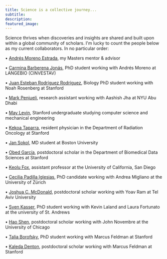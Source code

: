 ```yaml
---
title: Science is a collective journey...
subtitle: 
description:
featured_image:
---
```


Science thrives when discoveries and insights are shared and built upon within a global community of scholars. I'm lucky to count the people below as my current collaborators. In no particular order:

<p><span>&#8226;</span> <a href="http://www.morenolab.org">Andrés Moreno Estrada</a>, my Masters mentor & advisor</p>
<p><span>&#8226;</span> <a href="https://scholar.google.com/citations?user=W39_jzcAAAAJ&hl=en">Carmina Barberena Jonás</a>, PhD student working with Andrés Moreno at LANGEBIO (CINVESTAV)</p>
<p><span>&#8226;</span> <a href="https://twitter.com/kaboosari?lang=en">Juan Esteban Rodríguez Rodríguez</a>, Biology PhD student working with Noah Rosenberg at Stanford</p>
<p><span>&#8226;</span> <a href="https://twitter.com/markpenjueli?lang=en">Mark Penjueli</a>, research assistant working with Aashish Jha at NYU Abu Dhabi</p>
<p><span>&#8226;</span> <a href="https://maylevin.com">May Levin</a>, Stanford undergraduate studying computer science and mechanical engineering
<p><span>&#8226;</span> <a href="https://profiles.stanford.edu/ktaparra">Kekoa Taparra</a>, resident physician in the Department of Radiation Oncology at Stanford </p>
<p><span>&#8226;</span> <a href="https://scholar.google.com/citations?user=CkAx09UAAAAJ&hl=en">Jan Sokol</a>, MD student at Boston University</p>
<p><span>&#8226;</span> <a href="https://www.obedaram.com">Obed García</a>, postdoctoral scholar in the Department of Biomedical Data Sciences at Stanford</p>
<p><span>&#8226;</span> <a href="https://twitter.com/KeoluFox">Keolu Fox</a>, assistant professor at the University of California, San Diego </p>
<p><span>&#8226;</span> <a href="https://sites.google.com/view/ceciliapadillaiglesias/home?authuser=0">Cecilia Padilla Iglesias</a>, PhD candidate working with Andrea Migliano at the University of Zürich</p>
<p><span>&#8226;</span> <a href="https://sites.google.com/view/macs-math/home">Joshua C. McDonald</a>, postdoctoral scholar working with Yoav Ram at Tel Aviv University</p>
<p><span>&#8226;</span> <a href="https://anthrologue.org/people/sven-kasser/">Sven Kasser</a>, PhD student working with Kevin Laland and Laura Fortunato at the university of St. Andrews</p>
<p><span>&#8226;</span> <a href="http://jnpopgen.org/team/">Hao Shen</a>, postdoctoral scholar working with John Novembre at the University of Chicago</p>
<p><span>&#8226;</span> <a href="https://scholar.google.com/citations?user=zbxm15gAAAAJ&hl=en">Talia Borofsky</a>, PhD student working with Marcus Feldman at Stanford</p>
<p><span>&#8226;</span> <a href="https://scholar.google.com/citations?user=zbxm15gAAAAJ&hl=en">Kaleda Denton</a>, postdoctoral scholar working with Marcus Feldman at Stanford</p>


